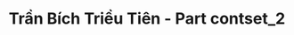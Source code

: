 ---
layout: album
resource: instagram
title: "Trần Bích Triều Tiên - Part contset_2"
description: "Instagram album of Trần Bích Triều Tiên, part contset_2.</br> Username: tienbabie_24"
active: gallery
album-title: "Trần Bích Triều Tiên"
images:
  - image_path: tienbabie_24/contset_2/1751577055696612_484788678_1799865530867764_7584064506195847072_n.jpg
  - image_path: tienbabie_24/contset_2/1751577069029944_484176914_1799865770867740_4311737461645524087_n.jpg
  - image_path: tienbabie_24/contset_2/1751577122363272_484569194_1799865790867738_5164335924255123612_n.jpg
  - image_path: tienbabie_24/contset_2/1751577132363271_485000978_1799865527534431_7829406968769731352_n.jpg
  - image_path: tienbabie_24/contset_2/1751577192363265_484354611_1799865504201100_2434089475319885544_n.jpg
  - image_path: tienbabie_24/contset_2/1751577209029930_484786593_1799865634201087_3269538601274898964_n.jpg
  - image_path: tienbabie_24/contset_2/1751577252363259_484733018_1799865894201061_2974851053606035422_n.jpg
  - image_path: tienbabie_24/contset_2/1751577275696590_484047796_1799865834201067_1942838157312225357_n.jpg
  - image_path: tienbabie_24/contset_2/1751577319029919_485139832_1799865620867755_8579068870714491092_n.jpg
---